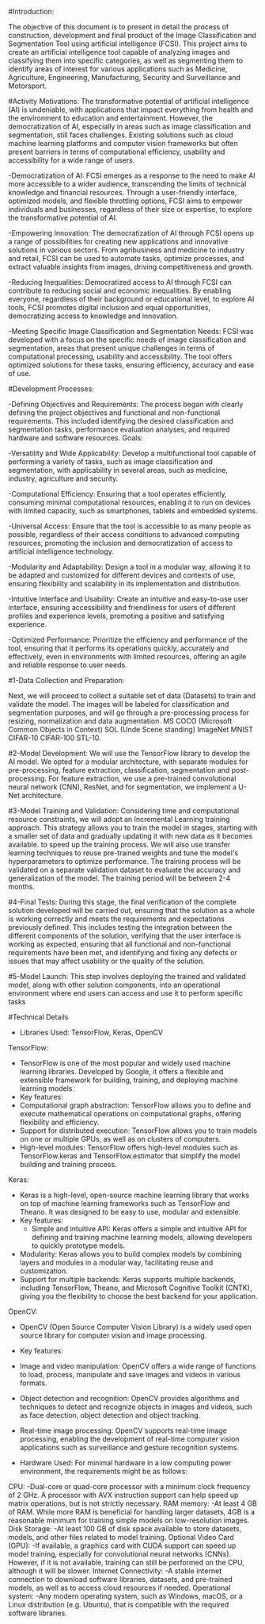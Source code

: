 #Introduction:

The objective of this document is to present in detail the process of construction, development and final product of the Image Classification and Segmentation Tool using artificial intelligence (FCSI). This project aims to create an artificial intelligence tool capable of analyzing images and classifying them into specific categories, as well as segmenting them to identify areas of interest for various applications such as Medicine, Agriculture, Engineering, Manufacturing, Security and Surveillance and Motorsport.

#Activity Motivations:
The transformative potential of artificial intelligence (AI) is undeniable, with applications that impact everything from health and the environment to education and entertainment. However, the democratization of AI, especially in areas such as image classification and segmentation, still faces challenges. Existing solutions such as cloud machine learning platforms and computer vision frameworks but often present barriers in terms of computational efficiency, usability and accessibility for a wide range of users.

-Democratization of AI: FCSI emerges as a response to the need to make AI more accessible to a wider audience, transcending the limits of technical knowledge and financial resources. Through a user-friendly interface, optimized models, and flexible throttling options, FCSI aims to empower individuals and businesses, regardless of their size or expertise, to explore the transformative potential of AI.

-Empowering Innovation: The democratization of AI through FCSI opens up a range of possibilities for creating new applications and innovative solutions in various sectors. From agribusiness and medicine to industry and retail, FCSI can be used to automate tasks, optimize processes, and extract valuable insights from images, driving competitiveness and growth.

-Reducing Inequalities: Democratized access to AI through FCSI can contribute to reducing social and economic inequalities. By enabling everyone, regardless of their background or educational level, to explore AI tools, FCSI promotes digital inclusion and equal opportunities, democratizing access to knowledge and innovation.

-Meeting Specific Image Classification and Segmentation Needs: FCSI was developed with a focus on the specific needs of image classification and segmentation, areas that present unique challenges in terms of computational processing, usability and accessibility. The tool offers optimized solutions for these tasks, ensuring efficiency, accuracy and ease of use.


#Development Processes:

-Defining Objectives and Requirements: The process began with clearly defining the project objectives and functional and non-functional requirements. This included identifying the desired classification and segmentation tasks, performance evaluation analyses, and required hardware and software resources.
Goals:

-Versatility and Wide Applicability: Develop a multifunctional tool capable of performing a variety of tasks, such as image classification and segmentation, with applicability in several areas, such as medicine, industry, agriculture and security.

-Computational Efficiency: Ensuring that a tool operates efficiently, consuming minimal computational resources, enabling it to run on devices with limited capacity, such as smartphones, tablets and embedded systems.

-Universal Access: Ensure that the tool is accessible to as many people as possible, regardless of their access conditions to advanced computing resources, promoting the inclusion and democratization of access to artificial intelligence technology.

-Modularity and Adaptability: Design a tool in a modular way, allowing it to be adapted and customized for different devices and contexts of use, ensuring flexibility and scalability in its implementation and distribution.

-Intuitive Interface and Usability: Create an intuitive and easy-to-use user interface, ensuring accessibility and friendliness for users of different profiles and experience levels, promoting a positive and satisfying experience.

-Optimized Performance: Prioritize the efficiency and performance of the tool, ensuring that it performs its operations quickly, accurately and effectively, even in environments with limited resources, offering an agile and reliable response to user needs.




#1-Data Collection and Preparation:

Next, we will proceed to collect a suitable set of data (Datasets) to train and validate the model. The images will be labeled for classification and segmentation purposes, and will go through a pre-processing process for resizing, normalization and data augmentation.
MS COCO (Microsoft Common Objects in Context)
SOL (Unde Scene standing)
ImageNet
MNIST
CIFAR-10
CIFAR-100
STL-10.

#2-Model Development: 
We will use the TensorFlow library to develop the AI ​​model. We opted for a modular architecture, with separate modules for pre-processing, feature extraction, classification, segmentation and post-processing. For feature extraction, we use a pre-trained convolutional neural network (CNN), ResNet, and for segmentation, we implement a U-Net architecture.

#3-Model Training and Validation:
Considering time and computational resource constraints, we will adopt an Incremental Learning training approach. This strategy allows you to train the model in stages, starting with a smaller set of data and gradually updating it with new data as it becomes available. to speed up the training process. We will also use transfer learning techniques to reuse pre-trained weights and tune the model's hyperparameters to optimize performance. The training process will be validated on a separate validation dataset to evaluate the accuracy and generalization of the model. The training period will be between 2-4 months.

#4-Final Tests: 
During this stage, the final verification of the complete solution developed will be carried out, ensuring that the solution as a whole is working correctly and meets the requirements and expectations previously defined. This includes testing the integration between the different components of the solution, verifying that the user interface is working as expected, ensuring that all functional and non-functional requirements have been met, and identifying and fixing any defects or issues that may affect usability or the quality of the solution.

#5-Model Launch: 
This step involves deploying the trained and validated model, along with other solution components, into an operational environment where end users can access and use it to perform specific tasks

#Technical Details

- Libraries Used: TensorFlow, Keras, OpenCV

TensorFlow:
- TensorFlow is one of the most popular and widely used machine learning libraries. Developed by Google, it offers a flexible and extensible framework for building, training, and deploying machine learning models.
- Key features:
- Computational graph abstraction: TensorFlow allows you to define and execute mathematical operations on computational graphs, offering flexibility and efficiency.
- Support for distributed execution: TensorFlow allows you to train models on one or multiple GPUs, as well as on clusters of computers.
- High-level modules: TensorFlow offers high-level modules such as TensorFlow.keras and TensorFlow.estimator that simplify the model building and training process.

Keras:
  - Keras is a high-level, open-source machine learning library that works on top of machine learning frameworks such as TensorFlow and Theano. It was designed to be easy to use, modular and extensible.
- Key features:
  - Simple and intuitive API: Keras offers a simple and intuitive API for defining and training machine learning models, allowing developers to quickly prototype models.
- Modularity: Keras allows you to build complex models by combining layers and modules in a modular way, facilitating reuse and customization.
- Support for multiple backends: Keras supports multiple backends, including TensorFlow, Theano, and Microsoft Cognitive Toolkit (CNTK), giving you the flexibility to choose the best backend for your application.

OpenCV:
- OpenCV (Open Source Computer Vision Library) is a widely used open source library for computer vision and image processing.
- Key features:
- Image and video manipulation: OpenCV offers a wide range of functions to load, process, manipulate and save images and videos in various formats.
- Object detection and recognition: OpenCV provides algorithms and techniques to detect and recognize objects in images and videos, such as face detection, object detection and object tracking.
- Real-time image processing: OpenCV supports real-time image processing, enabling the development of real-time computer vision applications such as surveillance and gesture recognition systems.


- Hardware Used:
For minimal hardware in a low computing power environment, the requirements might be as follows:

CPU:
-Dual-core or quad-core processor with a minimum clock frequency of 2 GHz. A processor with AVX instruction support can help speed up matrix operations, but is not strictly necessary.
RAM memory:
-At least 4 GB of RAM. While more RAM is beneficial for handling larger datasets, 4GB is a reasonable minimum for training simple models on low-resolution images.
Disk Storage:
-At least 100 GB of disk space available to store datasets, models, and other files related to model training.
Optional Video Card (GPU):
-If available, a graphics card with CUDA support can speed up model training, especially for convolutional neural networks (CNNs). However, if it is not available, training can still be performed on the CPU, although it will be slower.
Internet Connectivity:
 -A stable internet connection to download software libraries, datasets, and pre-trained models, as well as to access cloud resources if needed.
Operational system:
-Any modern operating system, such as Windows, macOS, or a Linux distribution (e.g. Ubuntu), that is compatible with the required software libraries.

